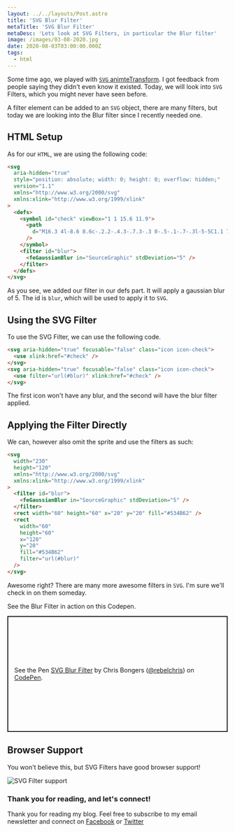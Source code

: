 ```yaml
---
layout: ../../layouts/Post.astro
title: 'SVG Blur Filter'
metaTitle: 'SVG Blur Filter'
metaDesc: 'Lets look at SVG Filters, in particular the Blur filter'
image: /images/03-08-2020.jpg
date: 2020-08-03T03:00:00.000Z
tags:
  - html
---
```


Some time ago, we played with [`SVG` animteTransform](https://daily-dev-tips.com/posts/svg-animatetransform/). I got feedback from people saying they didn't even know it existed.
Today, we will look into `SVG` Filters, which you might never have seen before.

A filter element can be added to an `SVG` object, there are many filters, but today we are looking into the Blur filter since I recently needed one.

## HTML Setup

As for our `HTML`, we are using the following code:

```html
<svg
  aria-hidden="true"
  style="position: absolute; width: 0; height: 0; overflow: hidden;"
  version="1.1"
  xmlns="http://www.w3.org/2000/svg"
  xmlns:xlink="http://www.w3.org/1999/xlink"
>
  <defs>
    <symbol id="check" viewBox="1 1 15.6 11.9">
      <path
        d="M16.3 4l-8.6 8.6c-.2.2-.4.3-.7.3-.3 0-.5-.1-.7-.3l-5-5C1.1 7.5 1 7.2 1 7c0-.3.1-.5.3-.7l1.4-1.4c.2-.2.4-.3.7-.3.3 0 .5.1.7.3l3 3 6.6-6.6c0-.2.3-.3.5-.3.3 0 .5.1.7.3l1.4 1.4c.2.2.3.4.3.7 0 .2-.1.4-.3.6"
      />
    </symbol>
    <filter id="blur">
      <feGaussianBlur in="SourceGraphic" stdDeviation="5" />
    </filter>
  </defs>
</svg>
```

As you see, we added our filter in our defs part.
It will apply a gaussian blur of 5. The id is `blur`, which will be used to apply it to `SVG`.

## Using the SVG Filter

To use the SVG Filter, we can use the following code.

```html
<svg aria-hidden="true" focusable="false" class="icon icon-check">
  <use xlink:href="#check" />
</svg>
<svg aria-hidden="true" focusable="false" class="icon icon-check">
  <use filter="url(#blur)" xlink:href="#check" />
</svg>
```

The first icon won't have any blur, and the second will have the blur filter applied.

## Applying the Filter Directly

We can, however also omit the sprite and use the filters as such:

```html
<svg
  width="230"
  height="120"
  xmlns="http://www.w3.org/2000/svg"
  xmlns:xlink="http://www.w3.org/1999/xlink"
>
  <filter id="blur">
    <feGaussianBlur in="SourceGraphic" stdDeviation="5" />
  </filter>
  <rect width="60" height="60" x="20" y="20" fill="#534B62" />
  <rect
    width="60"
    height="60"
    x="120"
    y="20"
    fill="#534B62"
    filter="url(#blur)"
  />
</svg>
```

Awesome right? There are many more awesome filters in `SVG`. I'm sure we'll check in on them someday.

See the Blur Filter in action on this Codepen.

<p class="codepen" data-height="265" data-theme-id="dark" data-default-tab="html,result" data-user="rebelchris" data-slug-hash="oNbKVXb" style="height: 265px; box-sizing: border-box; display: flex; align-items: center; justify-content: center; border: 2px solid; margin: 1em 0; padding: 1em;" data-pen-title="SVG Blur Filter">
  <span>See the Pen <a href="https://codepen.io/rebelchris/pen/oNbKVXb">
  SVG Blur Filter</a> by Chris Bongers (<a href="https://codepen.io/rebelchris">@rebelchris</a>)
  on <a href="https://codepen.io">CodePen</a>.</span>
</p>
<script async src="https://static.codepen.io/assets/embed/ei.js"></script>

## Browser Support

You won't believe this, but SVG Filters have good browser support!

![SVG Filter support](https://caniuse.bitsofco.de/image/svg-filters.png)

### Thank you for reading, and let's connect!

Thank you for reading my blog. Feel free to subscribe to my email newsletter and connect on [Facebook](https://www.facebook.com/DailyDevTipsBlog) or [Twitter](https://twitter.com/DailyDevTips1)
